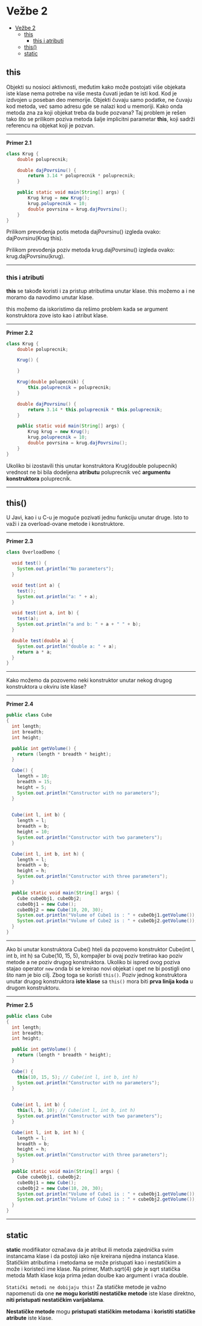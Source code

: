 # Vežbe 2

- [Vežbe 2](#vežbe-2)
  - [this](#this)
    - [this i atributi](#this-i-atributi)
  - [this()](#this-1)
  - [static](#static)

## this

Objekti su nosioci aktivnosti, međutim kako može postojati više objekata iste klase nema potrebe na više mesta
čuvati jedan te isti kod. Kod je izdvojen u poseban deo memorije. Objekti čuvaju samo podatke, ne čuvaju kod metoda, već samo adresu gde se nalazi kod u memoriji. Kako onda metoda zna za koji objekat treba da bude pozvana? Taj problem je rešen tako što se
prilikom poziva metoda šalje implicitni parametar **this**, koji sadrži referencu na objekat koji je pozvan.

---

**Primer 2.1**

```java
class Krug {
    double poluprecnik;

    double dajPovrsinu() {
        return 3.14 * poluprecnik * poluprecnik;
    }

    public static void main(String[] args) {
        Krug krug = new Krug();
        krug.poluprecnik = 10;
        double povrsina = krug.dajPovrsinu();
    }
}
```

Prilikom prevođenja potis metoda dajPovrsinu() izgleda ovako: dajPovrsinu(Krug this).

Prilikom prevođenja poziv metoda krug.dajPovrsinu() izgleda ovako: krug.dajPovrsinu(krug).

---

### this i atributi

**this** se takođe koristi i za pristup atributima unutar klase. this možemo a i ne moramo da navodimo unutar klase.

this možemo da iskoristimo da rešimo problem kada se argument konstruktora zove isto kao i atribut klase.

---

**Primer 2.2**

```java
class Krug {
    double poluprecnik;

    Krug() {

    }

    Krug(double polupecnik) {
        this.poluprecnik = poluprecnik;
    }

    double dajPovrsinu() {
        return 3.14 * this.poluprecnik * this.poluprecnik;
    }

    public static void main(String[] args) {
        Krug krug = new Krug();
        krug.poluprecnik = 10;
        double povrsina = krug.dajPovrsinu();
    }
}
```

Ukoliko bi izostavili this unutar konstruktora Krug(double polupecnik) vrednost ne bi bila dodeljena **atributu** poluprecnik već **argumentu konstruktora** poluprecnik.

---

## this()

U Javi, kao i u C-u je moguće pozivati jednu funkciju unutar druge. Isto to važi i za overload-ovane metode i konstruktore.

---

**Primer 2.3**

```java
class OverloadDemo {

  void test() {
    System.out.println("No parameters");
  }

  void test(int a) {
    test();
    System.out.println("a: " + a);
  }

  void test(int a, int b) {
    test(a);
    System.out.println("a and b: " + a + " " + b);
  }

  double test(double a) {
    System.out.println("double a: " + a);
    return a * a;
  }
}
```

---

Kako možemo da pozovemo neki konstruktor unutar nekog drugog konstruktora u okviru iste klase?

---

**Primer 2.4**

```java
public class Cube
{
  int length;
  int breadth;
  int height;

  public int getVolume() {
    return (length * breadth * height);
  }

  Cube() {
    length = 10;
    breadth = 15;
    height = 5;
    System.out.println("Constructor with no parameters");
  }

  
  Cube(int l, int b) {
    length = l;
    breadth = b;
    height = 10;
    System.out.println("Constructor with two parameters");
  }

  Cube(int l, int b, int h) {
    length = l;
    breadth = b;
    height = h;
    System.out.println("Constructor with three parameters");
  }

  public static void main(String[] args) {
    Cube cubeObj1, cubeObj2;
    cubeObj1 = new Cube();
    cubeObj2 = new Cube(10, 20, 30);
    System.out.println("Volume of Cube1 is : " + cubeObj1.getVolume());
    System.out.println("Volume of Cube2 is : " + cubeObj2.getVolume());
  }
}
```

---

Ako bi unutar konstruktora Cube() hteli da pozovemo konstruktor Cube(int l, int b, int h) sa Cube(10, 15, 5), kompajler bi ovaj poziv tretirao kao poziv metode a ne poziv drugog konstruktora. Ukoliko bi ispred ovog poziva stajao operator `new` onda bi se kreirao novi objekat i opet ne bi postigli ono što nam je bio cilj. Zbog toga se koristi `this()`. Poziv jednog konstruktora unutar drugog konstruktora **iste klase** sa `this()` mora biti **prva linija koda** u drugom konstruktoru.

---

**Primer 2.5**

```java
public class Cube
{
  int length;
  int breadth;
  int height;

  public int getVolume() {
    return (length * breadth * height);
  }

  Cube() {
    this(10, 15, 5); // Cube(int l, int b, int h)
    System.out.println("Constructor with no parameters");
  }

  
  Cube(int l, int b) {
    this(l, b, 10); // Cube(int l, int b, int h)
    System.out.println("Constructor with two parameters");
  }

  Cube(int l, int b, int h) {
    length = l;
    breadth = b;
    height = h;
    System.out.println("Constructor with three parameters");
  }

  public static void main(String[] args) {
    Cube cubeObj1, cubeObj2;
    cubeObj1 = new Cube();
    cubeObj2 = new Cube(10, 20, 30);
    System.out.println("Volume of Cube1 is : " + cubeObj1.getVolume());
    System.out.println("Volume of Cube2 is : " + cubeObj2.getVolume());
  }
}
```

---

## static

**static** modifikator označava da je atribut ili metoda zajednička svim instancama klase i da postoji iako nije kreirana nijedna instanca klase.
Statičkim atributima i metodama se može pristupati kao i nestatičkim a može
i koristeći ime klase. Na primer, Math.sqrt(4) gde je sqrt statička metoda
Math klase koja prima jedan doulbe kao argument i vraća double.

`Statički metodi ne dobijaju this!` Za statičke metode je važno napomenuti da one **ne mogu koristiti nestatičke metode** iste klase direktno, **niti pristupati nestatičkim varijablama**.

**Nestatičke metode** mogu **pristupati statičkim metodama** i **koristiti statičke atribute** iste klase.
